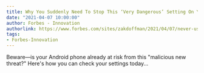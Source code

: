 ```yaml
---
title: Why You Suddenly Need To Stop This ‘Very Dangerous’ Setting On Your Phone
date: "2021-04-07 10:00:00"
author: Forbes - Innovation
authorlink: https://www.forbes.com/sites/zakdoffman/2021/04/07/never-use-this-very-dangerous-android-setting-on-your-samsung-google-huawei-or-xiaomi-phone/
tags:
- Forbes-Innovation
---
```

Beware—is your Android phone already at risk from this "malicious new threat?" Here's how you can check your settings today...